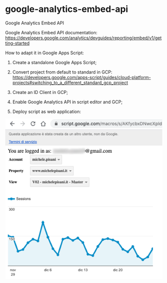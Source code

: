 # google-analytics-embed-api
Google Analytics Embed API

Google Analytics Embed API documentation:
https://developers.google.com/analytics/devguides/reporting/embed/v1/getting-started

How to adapt it in Google Apps Script:

1) Create a standalone Google Apps Script;

2) Convert project from default to standard in GCP:
https://developers.google.com/apps-script/guides/cloud-platform-projects#switching_to_a_different_standard_gcp_project

3) Create an ID Client in GCP;

4) Enable Google Analytics API in script editor and GCP;

5) Deploy script as web application:

![alt text](<google-analytics-embed-api.png>)
